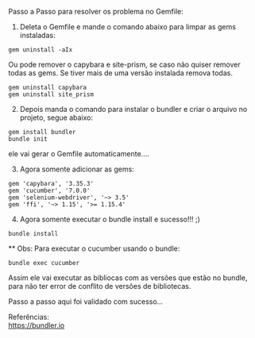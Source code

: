 
Passo a Passo para resolver os problema no Gemfile:

1. Deleta o Gemfile e mande o comando abaixo para limpar as gems instaladas:
```
gem uninstall -aIx
```
Ou pode remover o capybara e site-prism, se caso não quiser remover todas as gems. 
Se tiver mais de uma versão instalada remova todas.
```
gem uninstall capybara
gem uninstall site_prism
```


2. Depois manda o comando para instalar o bundler e criar o arquivo no projeto, segue abaixo:
```
gem install bundler
bundle init
```
ele vai gerar o Gemfile automaticamente....

3. Agora somente adicionar as gems:
```
gem 'capybara', '3.35.3'
gem 'cucumber', '7.0.0'
gem 'selenium-webdriver', '~> 3.5'
gem 'ffi', '~> 1.15', '>= 1.15.4'
````
4. Agora somente executar o bundle install e sucesso!!! ;)
```
bundle install
```

** Obs: Para executar o cucumber usando o bundle:
```
bundle exec cucumber
```
Assim ele vai executar as bibliocas com as versões que estão no bundle, para não ter error de conflito de versões de bibliotecas.

Passo a passo aqui foi validado com sucesso...


Referências:  
https://bundler.io
